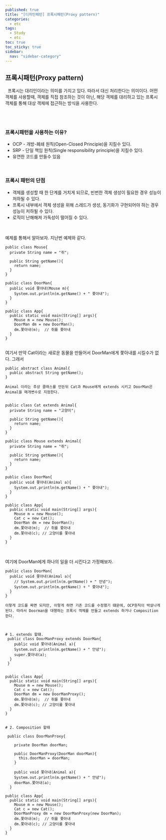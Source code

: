```yaml
---
published: true
title: "[디자인패턴] 프록시패턴(Proxy pattern)"
categories:
  - etc
tags:
  - Study
  - etc
toc: true
toc_sticky: true
sidebar:
  nav: "sidebar-category"
---
```


## 프록시패턴(Proxy pattern)

&nbsp; 프록시는 대리인이라는 의미를 가지고 있다. 따라서 대신 처리한다는 의미이다. 어떤 객체를 사용할때, 객체를 직접 참조하는 것이 아닌, 해당 객체를 대리하고 있는 프록시 객체를 통해 대상 객체에 접근하는 방식을 사용한다.

<br>
<br>

### 프록시패턴을 사용하는 이유?

- OCP - 개방-폐쇄 원칙(Open-Closed Principle)을 지킬수 있다.
- SRP - 단일 책임 원칙(Single responsibility principle)을 지킬수 있다.
- 유연한 코드를 만들수 있음

<br>

### 프록시 패턴의 단점

- 객체를 생성할 때 한 단계를 거치게 되므로, 빈번한 객체 생성이 필요한 경우 성능이 저하될 수 있다.
- 프록시 내부에서 객체 생성을 위해 스레드가 생성, 동기화가 구현되어야 하는 경우 성능이 저하될 수 있다.
- 로직이 난해해져 가독성이 떨어질 수 있다.

<br>

예제를 통해서 알아보자. 지난번 예제와 같다.

```
public class Mouse{
  private String name = "쥐";

  public String getName(){
    return name;
  }
}

public class DoorMan{
  public void 쫓아내(Mouse m){
    System.out.println(m.getName() + " 쫓아내");
  }
}

public class App{
  public static void main(String[] args){
    Mouse m = new Mouse();
    DoorMan dm = new DoorMan();
    dm.쫓아내(m);  // 쥐를 쫓아내
  }
}


```

여기서 만약 Cat이라는 새로운 동물을 만들어서 DoorMan에게 쫓아내를 시킬수가 없다. 그래서

```
public abstract class Animal{
  public abstract String getName();
}

Animal 이라는 추상 클래스를 만든뒤 Cat과 Mouse에게 extends 시키고 DoorMan은 Animal을 매개변수로 지정한다.


public class Cat extends Animal{
  private String name = "고양이";

  public String getName(){
    return name;
  }
}

public class Mouse extends Animal{
  private String name = "쥐";

  public String getName(){
    return name;
  }
}

public class DoorMan{
  public void 쫓아내(Animal a){
    System.out.println(m.getName() + " 쫓아내");
  }
}

public class App{
  public static void main(String[] args){
    Mouse m = new Mouse();
    Cat c = new Cat();
    DoorMan dm = new DoorMan();
    dm.쫓아내(m);  // 쥐를 쫓아내
    dm.쫓아내(c); // 고양이를 쫓아내
  }
}

```

<br>

여기에 DoorMan에게 하나의 일을 더 시킨다고 가정해보자.

```
public class DoorMan{
  public void 쫓아내(Animal a){
    // System.out.println(m.getName() + " 안녕");
    System.out.println(m.getName() + " 쫓아내");
  }
}

이렇게 코드를 짜면 되지만, 이렇게 하면 기존 코드를 수정했기 떄문에, OCP원칙이 박살나게된다. 따라서 Doorman을 대행하는 프록시 객체를 만들고 extends 하거나 Composition 한다.



# 1. extends 할떄.
 public class DoorManProxy extends DoorMan{
    public void 쫓아내(Animal a){
    System.out.println(m.getName() + " 안녕");
    super.쫓아내(a);
  }
 }


public class App{
  public static void main(String[] args){
    Mouse m = new Mouse();
    Cat c = new Cat();
    DoorMan dm = new DoorManProxy();
    dm.쫓아내(m);  // 쥐를 쫓아내
    dm.쫓아내(c); // 고양이를 쫓아내
  }
}


# 2. Composition 할때

 public class DoorManProxy{

    private DoorMan doorMan;

    public DoorManProxy(DoorMan doorMan){
      this.doorMan = doorMan;
    }

    public void 쫓아내(Animal a){
    System.out.println(m.getName() + " 안녕");
    doorMan.쫓아내(a);
  }

public class App{
  public static void main(String[] args){
    Mouse m = new Mouse();
    Cat c = new Cat();
    DoorManProxy dm = new DoorManProxy(new DoorMan);
    dm.쫓아내(m);  // 쥐를 쫓아내
    dm.쫓아내(c); // 고양이를 쫓아내
  }
}

```
